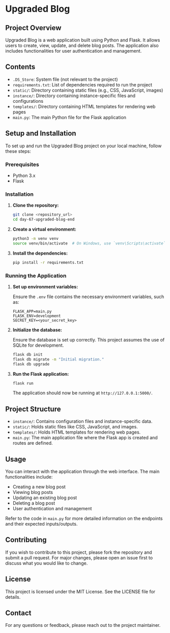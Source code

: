
# Upgraded Blog

## Project Overview

Upgraded Blog is a web application built using Python and Flask. It allows users to create, view, update, and delete blog posts. The application also includes functionalities for user authentication and management.

## Contents

- `.DS_Store`: System file (not relevant to the project)
- `requirements.txt`: List of dependencies required to run the project
- `static/`: Directory containing static files (e.g., CSS, JavaScript, images)
- `instance/`: Directory containing instance-specific files and configurations
- `templates/`: Directory containing HTML templates for rendering web pages
- `main.py`: The main Python file for the Flask application

## Setup and Installation

To set up and run the Upgraded Blog project on your local machine, follow these steps:

### Prerequisites

- Python 3.x
- Flask

### Installation

1. **Clone the repository:**

   ```bash
   git clone <repository_url>
   cd day-67-upgraded-blog-end
   ```

2. **Create a virtual environment:**

   ```bash
   python3 -m venv venv
   source venv/bin/activate  # On Windows, use `venv\Scripts\activate`
   ```

3. **Install the dependencies:**

   ```bash
   pip install -r requirements.txt
   ```

### Running the Application

1. **Set up environment variables:**

   Ensure the `.env` file contains the necessary environment variables, such as:

   ```plaintext
   FLASK_APP=main.py
   FLASK_ENV=development
   SECRET_KEY=<your_secret_key>
   ```

2. **Initialize the database:**

   Ensure the database is set up correctly. This project assumes the use of SQLite for development.

   ```bash
   flask db init
   flask db migrate -m "Initial migration."
   flask db upgrade
   ```

3. **Run the Flask application:**

   ```bash
   flask run
   ```

   The application should now be running at `http://127.0.0.1:5000/`.

## Project Structure

- `instance/`: Contains configuration files and instance-specific data.
- `static/`: Holds static files like CSS, JavaScript, and images.
- `templates/`: Holds HTML templates for rendering web pages.
- `main.py`: The main application file where the Flask app is created and routes are defined.

## Usage

You can interact with the application through the web interface. The main functionalities include:

- Creating a new blog post
- Viewing blog posts
- Updating an existing blog post
- Deleting a blog post
- User authentication and management

Refer to the code in `main.py` for more detailed information on the endpoints and their expected inputs/outputs.

## Contributing

If you wish to contribute to this project, please fork the repository and submit a pull request. For major changes, please open an issue first to discuss what you would like to change.

## License

This project is licensed under the MIT License. See the LICENSE file for details.

## Contact

For any questions or feedback, please reach out to the project maintainer.
